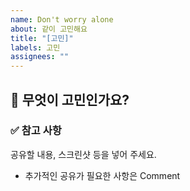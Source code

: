 ```yaml
---
name: Don't worry alone
about: 같이 고민해요
title: "[고민]"
labels: 고민
assignees: ""
---
```


## 🤔 무엇이 고민인가요?

<!-- 고민중인것을 적어주세요 -->

### ✅ 참고 사항

공유할 내용, 스크린샷 등을 넣어 주세요.

- 추가적인 공유가 필요한 사항은 Comment
